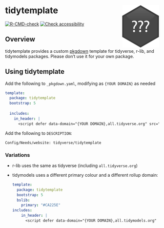 
<!-- README.md is generated from README.Rmd. Please edit that file -->

# tidytemplate <img src="man/figures/logo.png" align="right" />

<!-- badges: start -->

[![R-CMD-check](https://github.com/tidyverse/tidytemplate/workflows/R-CMD-check/badge.svg)](https://github.com/tidyverse/tidytemplate/actions)
[![Check
accessibility](https://img.shields.io/badge/check-accessibility-orange.svg)](http://wave.webaim.org/report#/http://tidytemplate.tidyverse.org)
<!-- badges: end -->

## Overview

tidytemplate provides a custom [pkgdown](https://pkgdown.r-lib.org)
template for tidyverse, r-lib, and tidymodels packages. Please don’t use
it for your own package.

## Using tidytemplate

Add the following to `_pkgdown.yaml`, modifying as `{YOUR DOMAIN}` as
needed

``` yaml
template:
  package: tidytemplate
  bootstrap: 5
  
  includes:
    in_header: |
      <script defer data-domain="{YOUR DOMAIN},all.tidyverse.org" src="https://plausible.io/js/plausible.js"></script>  
```

Add the following to `DESCRIPTION`:

    Config/Needs/website: tidyverse/tidytemplate

### Variations

-   r-lib uses the same as tidyverse (including `all.tidyverse.org`)

-   tidymodels uses a different primary colour and a different rollup
    domain:

    ``` yaml
    template:
      package: tidytemplate
      bootstrap: 5
      bslib:
        primary: "#CA225E"
    includes:
        in_header: |
          <script defer data-domain="{YOUR DOMAIN},all.tidymodels.org" src="https://plausible.io/js/plausible.js"></script>  
    ```
